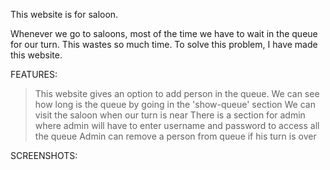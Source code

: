 This website is for saloon.

Whenever we go to saloons, most of the time we have to wait in the queue for our turn. This wastes so much time. To solve this problem, I have made this website.

FEATURES:
> This website gives an option to add person in the queue.
> We can see how long is the queue by going in the 'show-queue' section
> We can visit the saloon when our turn is near
> There is a section for admin where admin will have to enter username and password to access all the queue
> Admin can remove a person from queue if his turn is over

SCREENSHOTS:

